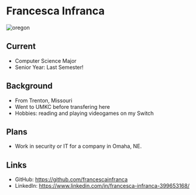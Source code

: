 # Francesca Infranca #
![oregon](https://user-images.githubusercontent.com/54380721/95278409-bb05ff80-0815-11eb-87fc-75ac887c1050.jpg)
## Current ##
* Computer Science Major
* Senior Year: Last Semester!
## Background ##
* From Trenton, Missouri
* Went to UMKC before transfering here
* Hobbies: reading and playing videogames on my Switch
## Plans ##
* Work in security or IT for a company in Omaha, NE.
## Links ##
* GitHub: https://github.com/francescainfranca
* LinkedIn: https://www.linkedin.com/in/francesca-infranca-399653168/
